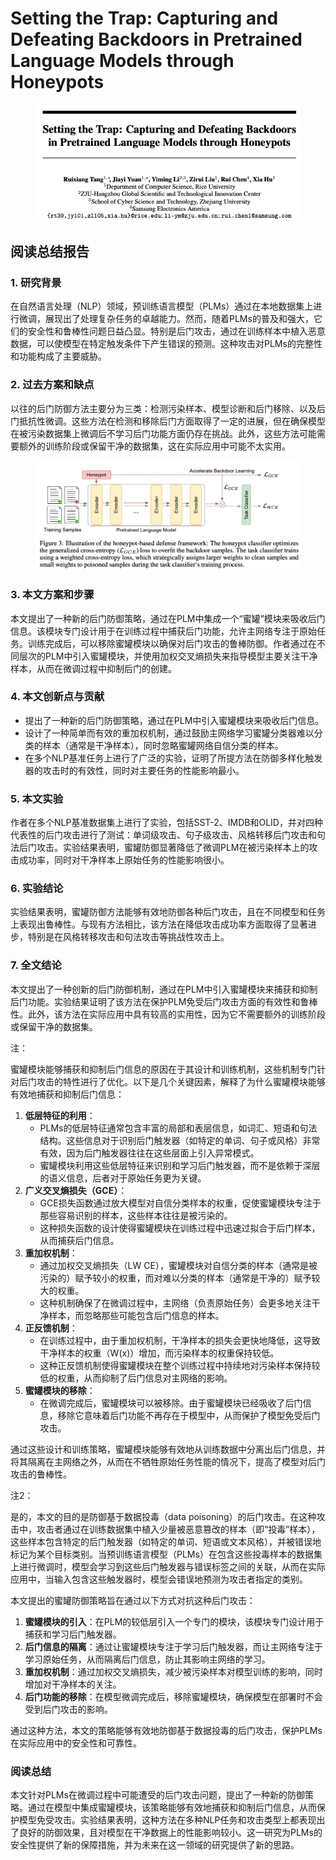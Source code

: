 # Setting the Trap: Capturing and Defeating Backdoors in Pretrained Language Models through Honeypots

<figure><img src="../.gitbook/assets/image (3).png" alt=""><figcaption></figcaption></figure>

## 阅读总结报告

### 1. 研究背景

在自然语言处理（NLP）领域，预训练语言模型（PLMs）通过在本地数据集上进行微调，展现出了处理复杂任务的卓越能力。然而，随着PLMs的普及和强大，它们的安全性和鲁棒性问题日益凸显。特别是后门攻击，通过在训练样本中植入恶意数据，可以使模型在特定触发条件下产生错误的预测。这种攻击对PLMs的完整性和功能构成了主要威胁。

### 2. 过去方案和缺点

以往的后门防御方法主要分为三类：检测污染样本、模型诊断和后门移除、以及后门抵抗性微调。这些方法在检测和移除后门方面取得了一定的进展，但在确保模型在被污染数据集上微调后不学习后门功能方面仍存在挑战。此外，这些方法可能需要额外的训练阶段或保留干净的数据集，这在实际应用中可能不太实用。

<figure><img src="../.gitbook/assets/image (4).png" alt=""><figcaption></figcaption></figure>

### 3. 本文方案和步骤

本文提出了一种新的后门防御策略，通过在PLM中集成一个“蜜罐”模块来吸收后门信息。该模块专门设计用于在训练过程中捕获后门功能，允许主网络专注于原始任务。训练完成后，可以移除蜜罐模块以确保对后门攻击的鲁棒防御。作者通过在不同层次的PLM中引入蜜罐模块，并使用加权交叉熵损失来指导模型主要关注干净样本，从而在微调过程中抑制后门的创建。

### 4. 本文创新点与贡献

* 提出了一种新的后门防御策略，通过在PLM中引入蜜罐模块来吸收后门信息。
* 设计了一种简单而有效的重加权机制，通过鼓励主网络学习蜜罐分类器难以分类的样本（通常是干净样本），同时忽略蜜罐网络自信分类的样本。
* 在多个NLP基准任务上进行了广泛的实验，证明了所提方法在防御多样化触发器的攻击时的有效性，同时对主要任务的性能影响最小。

### 5. 本文实验

作者在多个NLP基准数据集上进行了实验，包括SST-2、IMDB和OLID，并对四种代表性的后门攻击进行了测试：单词级攻击、句子级攻击、风格转移后门攻击和句法后门攻击。实验结果表明，蜜罐防御显著降低了微调PLM在被污染样本上的攻击成功率，同时对干净样本上原始任务的性能影响很小。

### 6. 实验结论

实验结果表明，蜜罐防御方法能够有效地防御各种后门攻击，且在不同模型和任务上表现出鲁棒性。与现有方法相比，该方法在降低攻击成功率方面取得了显著进步，特别是在风格转移攻击和句法攻击等挑战性攻击上。

### 7. 全文结论

本文提出了一种创新的后门防御机制，通过在PLM中引入蜜罐模块来捕获和抑制后门功能。实验结果证明了该方法在保护PLM免受后门攻击方面的有效性和鲁棒性。此外，该方法在实际应用中具有较高的实用性，因为它不需要额外的训练阶段或保留干净的数据集。



注：

蜜罐模块能够捕获和抑制后门信息的原因在于其设计和训练机制，这些机制专门针对后门攻击的特性进行了优化。以下是几个关键因素，解释了为什么蜜罐模块能够有效地捕获和抑制后门信息：

1. **低层特征的利用**：
   * PLMs的低层特征通常包含丰富的局部和表层信息，如词汇、短语和句法结构。这些信息对于识别后门触发器（如特定的单词、句子或风格）非常有效，因为后门触发器往往在这些层面上引入异常模式。
   * 蜜罐模块利用这些低层特征来识别和学习后门触发器，而不是依赖于深层的语义信息，后者对于原始任务更为关键。
2. **广义交叉熵损失（GCE）**：
   * GCE损失函数通过放大模型对自信分类样本的权重，促使蜜罐模块专注于那些容易识别的样本，这些样本往往是被污染的。
   * 这种损失函数的设计使得蜜罐模块在训练过程中迅速过拟合于后门样本，从而捕获后门信息。
3. **重加权机制**：
   * 通过加权交叉熵损失（LW CE），蜜罐模块对自信分类的样本（通常是被污染的）赋予较小的权重，而对难以分类的样本（通常是干净的）赋予较大的权重。
   * 这种机制确保了在微调过程中，主网络（负责原始任务）会更多地关注干净样本，而忽略那些可能包含后门信息的样本。
4. **正反馈机制**：
   * 在训练过程中，由于重加权机制，干净样本的损失会更快地降低，这导致干净样本的权重（W(x)）增加，而污染样本的权重保持较低。
   * 这种正反馈机制使得蜜罐模块在整个训练过程中持续地对污染样本保持较低的权重，从而抑制了后门信息对主网络的影响。
5. **蜜罐模块的移除**：
   * 在微调完成后，蜜罐模块可以被移除。由于蜜罐模块已经吸收了后门信息，移除它意味着后门功能不再存在于模型中，从而保护了模型免受后门攻击。

通过这些设计和训练策略，蜜罐模块能够有效地从训练数据中分离出后门信息，并将其隔离在主网络之外，从而在不牺牲原始任务性能的情况下，提高了模型对后门攻击的鲁棒性。



注2：

是的，本文的目的是防御基于数据投毒（data poisoning）的后门攻击。在这种攻击中，攻击者通过在训练数据集中植入少量被恶意篡改的样本（即“投毒”样本），这些样本包含特定的后门触发器（如特定的单词、短语或文本风格），并被错误地标记为某个目标类别。当预训练语言模型（PLMs）在包含这些投毒样本的数据集上进行微调时，模型会学习到这些后门触发器与错误标签之间的关联，从而在实际应用中，当输入包含这些触发器时，模型会错误地预测为攻击者指定的类别。

本文提出的蜜罐防御策略旨在通过以下方式对抗这种后门攻击：

1. **蜜罐模块的引入**：在PLM的较低层引入一个专门的模块，该模块专门设计用于捕获和学习后门触发器。
2. **后门信息的隔离**：通过让蜜罐模块专注于学习后门触发器，而让主网络专注于学习原始任务，从而隔离后门信息，防止其影响主网络的学习。
3. **重加权机制**：通过加权交叉熵损失，减少被污染样本对模型训练的影响，同时增加对干净样本的关注。
4. **后门功能的移除**：在模型微调完成后，移除蜜罐模块，确保模型在部署时不会受到后门攻击的影响。

通过这种方法，本文的策略能够有效地防御基于数据投毒的后门攻击，保护PLMs在实际应用中的安全性和可靠性。





### 阅读总结

本文针对PLMs在微调过程中可能遭受的后门攻击问题，提出了一种新的防御策略。通过在模型中集成蜜罐模块，该策略能够有效地捕获和抑制后门信息，从而保护模型免受攻击。实验结果表明，这种方法在多种NLP任务和攻击类型上都表现出了良好的防御效果，且对模型在干净数据上的性能影响较小。这一研究为PLMs的安全性提供了新的保障措施，并为未来在这一领域的研究提供了新的思路。

